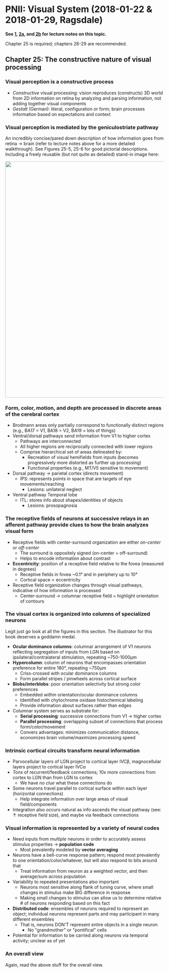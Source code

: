 # PNII: Visual System (2018-01-22 & 2018-01-29, Ragsdale)
**See [1](../lecture_notes/pnii_2018_01_22_rdm.md), [2a](../lecture_notes/pnii_2018_01_29_emd.md), and [2b](../lecture_notes/pnii_2018_01_29_rdm.md) for lecture notes on this topic.**

Chapter 25 is required; chapters 26-29 are recommended.

## Chapter 25: The constructive nature of visual processing
### Visual perception is a constructive process
* *Constructive* visual processing: vision reproduces (constructs) 3D world from 2D information on retina by analyzing and parsing information, not adding together visual components
* *Gestalt* (German): literal, configuration or form; brain processes information based on expectations and context

### Visual perception is mediated by the geniculostriate pathway
An incredibly concise/pared down description of how information goes from retina &rarr; brain (refer to lecture notes above for a more detailed walkthrough). See Figures 25-5, 25-6 for good pictorial descriptions. Including a freely reusable (but not quite as detailed) stand-in image here:

<img src="https://upload.wikimedia.org/wikipedia/commons/thumb/b/bf/Human_visual_pathway.svg/2000px-Human_visual_pathway.svg.png" width="750">

### Form, color, motion, and depth are processed in discrete areas of the cerebral cortex
* Brodmann areas only partially correspond to functionally distinct regions (e.g., BA17 = V1, BA18 = V2, BA19 = lots of things)
* Ventral/dorsal pathways send information from V1 to higher cortex
    * Pathways are interconnected
    * All higher regions are reciprocally connected with lower regions
    * Comprise hierarchical set of areas delineated by:
        * Recreation of visual hemifields from inputs (becomes progressively more distorted as further up processing)
        * Functional properties (e.g., MT/V5 sensitive to movement)
* Dorsal pathway &rarr; parietal cortex (directs movement)
    * IPS: represents points in space that are targets of eye movements/reaching
        * Lesions: unilateral neglect
* Ventral pathway Temporal lobe
    * ITL: stores info about shapes/identities of objects
        * Lesions: prosopagnosia

### The receptive fields of neurons at successive relays in an afferent pathway provide clues to how the brain analyzes visual form
* Receptive fields with center-surround organization are either *on-center* or *off-center*
    * The surround is oppositely signed (on-center = off-surround)
    * Helps to encode information about contrast
* **Eccentricity**: position of a receptive field relative to the fovea (measured in degrees)
    * Receptive fields in fovea ~0.1&deg; and in periphery up to 10&deg;
    * Cortical space &propto; eccentricity
* Receptive field organization changes through visual pathways, indicative of how information is processed
    * Center-surround &rarr; columnar receptive field = highlight orientation of contours

### The visual cortex is organized into columns of specialized neurons
Legit just go look at all the figures in this section. The illustrator for this book deserves a goddamn medal.

* **Ocular dominance columns**: columnar arrangement of V1 neurons reflecting segregation of inputs from LGN based on ipsilateral/contralateral stimulation, repeating ~750-1000&mu;m
* **Hypercolumn**: column of neurons that encompasses orientation preference for entire 180&deg;, repeating ~750&mu;m
    * Criss-crossed with ocular dominance columns
    * Form parallel stripes / pinwheels across cortical surface
* **Blobs/interblobs**: poor orientation selectivity but strong color preferences
    * Embedded *within* orientation/ocular dominance columns
    * Identified with chytochrome oxidase histochemical labeling
    * Provide information about surfaces rather than edges
* Columnar system serves as substrate for:
    * **Serial processing**: successive connections from V1 &rarr; higher cortex
    * **Parallel processing**: overlapping subset of connections that process form/color/movement
    * Convers advantages: minimizes communication distance, economizes brain volume/maximizes processing speed

### Intrinsic cortical circuits transform neural information
* Parvocellular layers of LGN project to cortical layer IVC&beta;, magnocellular layers project to cortical layer IVC&alpha;
* *Tons* of recurrent/feedback connections; 10x more connections from cortex to LGN than from LGN to cortex
    * We have *no clue* what these connections do
* Some neurons travel parallel to cortical surface within each layer (horizontal connections)
    * Help integrate information over large areas of visual field/components
* Integration also occurs natural as info ascends the visual pathway (see: &uarr; receptive field size), and maybe via feedback connections

### Visual information is represented by a variety of neural codes
* Need inputs from *multiple* neurons in order to accurately assess stimulus properties &rarr; **population code**
    * Most prevalently modeled by **vector averaging**
* Neurons have a bell-curve response pattern; respond most prevalently to one orientation/color/whatever, but will also respond to bits around that
    * Treat information from neuron as a weighted vector, and then average/sum across population
* Variability to repeated presentations also important
    * Neurons most sensitive along flank of tuning curve, where small changes in stimulus make BIG difference in response
    * Making small changes to stimulus can allow us to determine relative # of neurons responding based on this fact
* **Distributed code**: ensembles of neurons required to represent an object; individual neurons represent parts and may participant in many different ensembles
    * That is, neurons DON'T represent entire objects in a single neuron
        * No "grandmother" or "pontifical" cells
* Potential for information to be carried along neurons via temporal activity; unclear as of yet

### An overall view
Again, read the above stuff for the overall view.
